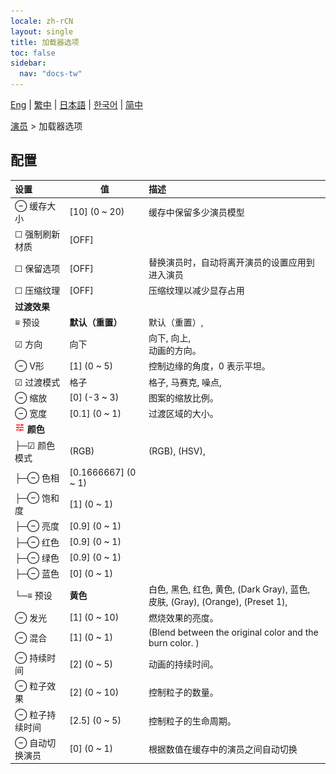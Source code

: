 ```yaml
---
locale: zh-rCN
layout: single
title: 加载器选项
toc: false
sidebar:
  nav: "docs-tw"
---
```

[Eng](/dancexr/menu/2025.5/actors/loader_options) | [繁中](/tw/dancexr/menu/2025.5/actors/loader_options) | [日本語](/jp/dancexr/menu/2025.5/actors/loader_options) | [한국어](/kr/dancexr/menu/2025.5/actors/loader_options) | [简中](/zh/dancexr/menu/2025.5/actors/loader_options)

[演员](../menu#演员) > 加载器选项

## 配置

| 设置 | 值 | 描述 |
| :--- | --- | :--- |
| ⊖ 缓存大小 | [10] (0 ~ 20) | 缓存中保留多少演员模型
| ☐ 强制刷新材质 | [OFF] | 
| ☐ 保留选项 | [OFF] | 替换演员时，自动将离开演员的设置应用到进入演员
| ☐ 压缩纹理 | [OFF] | 压缩纹理以减少显存占用
|  **过渡效果** || 
| ≡ 预设 | **默认（重置）** | 默认（重置）,  |
| ☑ 方向 | 向下 | 向下, 向上, <br/>动画的方向。
| ⊖ V形 | [1] (0 ~ 5) | 控制边缘的角度，0 表示平坦。
| ☑ 过渡模式 | 格子 | 格子, 马赛克, 噪点, 
| ⊖ 缩放 | [0] (-3 ~ 3) | 图案的缩放比例。
| ⊖ 宽度 | [0.1] (0 ~ 1) | 过渡区域的大小。
| <img src="/images/icon/ic_tune.png" alt="tune icon"/> **颜色** | | 
| ├─☑ 颜色模式 | (RGB) | (RGB), (HSV), 
| ├─⊖ 色相 | [0.1666667] (0 ~ 1) | 
| ├─⊖ 饱和度 | [1] (0 ~ 1) | 
| ├─⊖ 亮度 | [0.9] (0 ~ 1) | 
| ├─⊖ 红色 | [0.9] (0 ~ 1) | 
| ├─⊖ 绿色 | [0.9] (0 ~ 1) | 
| ├─⊖ 蓝色 | [0] (0 ~ 1) | 
| └─≡ 预设 | **黄色** | 白色, 黑色, 红色, 黄色, (Dark Gray), 蓝色, 皮肤, (Gray), (Orange), (Preset 1),  |
| ⊖ 发光 | [1] (0 ~ 10) | 燃烧效果的亮度。
| ⊖ 混合 | [1] (0 ~ 1) | (Blend between the original color and the burn color. )
| ⊖ 持续时间 | [2] (0 ~ 5) | 动画的持续时间。
| ⊖ 粒子效果 | [2] (0 ~ 10) | 控制粒子的数量。
| ⊖ 粒子持续时间 | [2.5] (0 ~ 5) | 控制粒子的生命周期。
| ⊖ 自动切换演员 | [0] (0 ~ 1) | 根据数值在缓存中的演员之间自动切换

